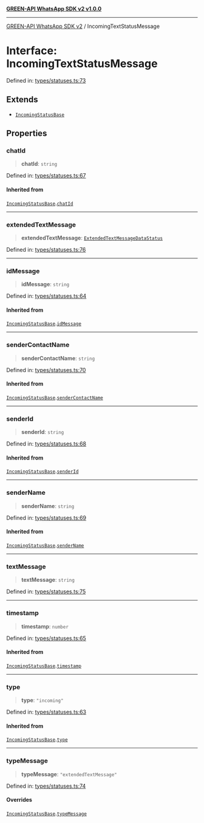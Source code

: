 [**GREEN-API WhatsApp SDK v2 v1.0.0**](../README.md)

***

[GREEN-API WhatsApp SDK v2](../globals.md) / IncomingTextStatusMessage

# Interface: IncomingTextStatusMessage

Defined in: [types/statuses.ts:73](https://github.com/green-api/whatsapp-api-client-js-v2/blob/6c31521abaa4e85365f3538298181cae99417bce/src/types/statuses.ts#L73)

## Extends

- [`IncomingStatusBase`](IncomingStatusBase.md)

## Properties

### chatId

> **chatId**: `string`

Defined in: [types/statuses.ts:67](https://github.com/green-api/whatsapp-api-client-js-v2/blob/6c31521abaa4e85365f3538298181cae99417bce/src/types/statuses.ts#L67)

#### Inherited from

[`IncomingStatusBase`](IncomingStatusBase.md).[`chatId`](IncomingStatusBase.md#chatid)

***

### extendedTextMessage

> **extendedTextMessage**: [`ExtendedTextMessageDataStatus`](ExtendedTextMessageDataStatus.md)

Defined in: [types/statuses.ts:76](https://github.com/green-api/whatsapp-api-client-js-v2/blob/6c31521abaa4e85365f3538298181cae99417bce/src/types/statuses.ts#L76)

***

### idMessage

> **idMessage**: `string`

Defined in: [types/statuses.ts:64](https://github.com/green-api/whatsapp-api-client-js-v2/blob/6c31521abaa4e85365f3538298181cae99417bce/src/types/statuses.ts#L64)

#### Inherited from

[`IncomingStatusBase`](IncomingStatusBase.md).[`idMessage`](IncomingStatusBase.md#idmessage)

***

### senderContactName

> **senderContactName**: `string`

Defined in: [types/statuses.ts:70](https://github.com/green-api/whatsapp-api-client-js-v2/blob/6c31521abaa4e85365f3538298181cae99417bce/src/types/statuses.ts#L70)

#### Inherited from

[`IncomingStatusBase`](IncomingStatusBase.md).[`senderContactName`](IncomingStatusBase.md#sendercontactname)

***

### senderId

> **senderId**: `string`

Defined in: [types/statuses.ts:68](https://github.com/green-api/whatsapp-api-client-js-v2/blob/6c31521abaa4e85365f3538298181cae99417bce/src/types/statuses.ts#L68)

#### Inherited from

[`IncomingStatusBase`](IncomingStatusBase.md).[`senderId`](IncomingStatusBase.md#senderid)

***

### senderName

> **senderName**: `string`

Defined in: [types/statuses.ts:69](https://github.com/green-api/whatsapp-api-client-js-v2/blob/6c31521abaa4e85365f3538298181cae99417bce/src/types/statuses.ts#L69)

#### Inherited from

[`IncomingStatusBase`](IncomingStatusBase.md).[`senderName`](IncomingStatusBase.md#sendername)

***

### textMessage

> **textMessage**: `string`

Defined in: [types/statuses.ts:75](https://github.com/green-api/whatsapp-api-client-js-v2/blob/6c31521abaa4e85365f3538298181cae99417bce/src/types/statuses.ts#L75)

***

### timestamp

> **timestamp**: `number`

Defined in: [types/statuses.ts:65](https://github.com/green-api/whatsapp-api-client-js-v2/blob/6c31521abaa4e85365f3538298181cae99417bce/src/types/statuses.ts#L65)

#### Inherited from

[`IncomingStatusBase`](IncomingStatusBase.md).[`timestamp`](IncomingStatusBase.md#timestamp)

***

### type

> **type**: `"incoming"`

Defined in: [types/statuses.ts:63](https://github.com/green-api/whatsapp-api-client-js-v2/blob/6c31521abaa4e85365f3538298181cae99417bce/src/types/statuses.ts#L63)

#### Inherited from

[`IncomingStatusBase`](IncomingStatusBase.md).[`type`](IncomingStatusBase.md#type)

***

### typeMessage

> **typeMessage**: `"extendedTextMessage"`

Defined in: [types/statuses.ts:74](https://github.com/green-api/whatsapp-api-client-js-v2/blob/6c31521abaa4e85365f3538298181cae99417bce/src/types/statuses.ts#L74)

#### Overrides

[`IncomingStatusBase`](IncomingStatusBase.md).[`typeMessage`](IncomingStatusBase.md#typemessage)
